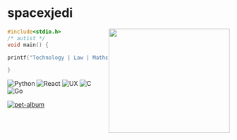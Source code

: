 # spacexjedi


<img align="right" width="274" height="237" src="https://media.giphy.com/media/ff0dv4KMGxjna/source.gif">

```c
#include<stdio.h>
/* autist */
void main() {

printf("Technology | Law | Mathematics");    

}
```

![Python](https://img.shields.io/badge/-Python-000000?style=flat&logo=python)
![React](https://img.shields.io/badge/-React-222222?style=flat&logo=React&logoColor=61DAFB)
![UX](https://img.shields.io/badge/%F0%9F%96%96-UX-9cf)
![C](https://img.shields.io/badge/-C%2B%2B-00599C?style=flat-square&logo=C%2B%2B&logoColor=white)
![Go](https://img.shields.io/badge/Golang-informational?style=flat&logo=go&logoColor=white&color=00bfff)  

[![pet-album](https://img.shields.io/badge/%F0%9F%93%B8-album-9cf)](https://github.com/spacexjedi/spacexjedi/blob/master/album/images/screenshoot.md)  

